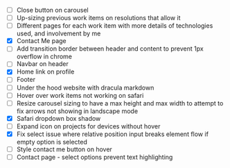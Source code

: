 - [ ] Close button on carousel
- [ ] Up-sizing previous work items on resolutions that allow it
- [ ] Different pages for each work item with more details of technologies used, and involvement by me
- [x] Contact Me page
- [ ] Add transition border between header and content to prevent 1px overflow in chrome
- [ ] Navbar on header
- [x] Home link on profile
- [ ] Footer
- [ ] Under the hood website with dracula markdown
- [ ] Hover over work items not working on safari
- [ ] Resize carousel sizing to have a max height and max width to attempt to fix arrows not showing in landscape mode
- [x] Safari dropdown box shadow
- [ ] Expand icon on projects for devices without hover
- [x] Fix select issue where relative position input breaks element flow if empty option is selected
- [ ] Style contact me button on hover
- [ ] Contact page - select options prevent text highlighting

